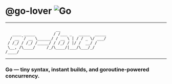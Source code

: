 # @go-lover ![Go](https://img.shields.io/badge/Go-00ADD8?style=for-the-badge&logo=go&logoColor=white)
---
```
                      __                    
   ____ _____        / /___ _   _____  _____
  / __ `/ __ \______/ / __ \ | / / _ \/ ___/
 / /_/ / /_/ /_____/ / /_/ / |/ /  __/ /    
 \__, /\____/     /_/\____/|___/\___/_/     
/____/
```
---
### Go — tiny syntax, instant builds, and goroutine-powered concurrency.
